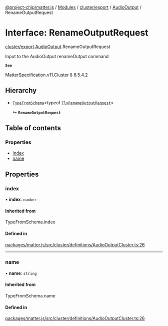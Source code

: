 [@project-chip/matter.js](../README.md) / [Modules](../modules.md) / [cluster/export](../modules/cluster_export.md) / [AudioOutput](../modules/cluster_export.AudioOutput.md) / RenameOutputRequest

# Interface: RenameOutputRequest

[cluster/export](../modules/cluster_export.md).[AudioOutput](../modules/cluster_export.AudioOutput.md).RenameOutputRequest

Input to the AudioOutput renameOutput command

**`See`**

MatterSpecification.v11.Cluster § 6.5.4.2

## Hierarchy

- [`TypeFromSchema`](../modules/tlv_export.md#typefromschema)\<typeof [`TlvRenameOutputRequest`](../modules/cluster_export.AudioOutput.md#tlvrenameoutputrequest)\>

  ↳ **`RenameOutputRequest`**

## Table of contents

### Properties

- [index](cluster_export.AudioOutput.RenameOutputRequest.md#index)
- [name](cluster_export.AudioOutput.RenameOutputRequest.md#name)

## Properties

### index

• **index**: `number`

#### Inherited from

TypeFromSchema.index

#### Defined in

[packages/matter.js/src/cluster/definitions/AudioOutputCluster.ts:26](https://github.com/project-chip/matter.js/blob/0c058ae17fdba4c0b89b8b13c309011d51782299/packages/matter.js/src/cluster/definitions/AudioOutputCluster.ts#L26)

___

### name

• **name**: `string`

#### Inherited from

TypeFromSchema.name

#### Defined in

[packages/matter.js/src/cluster/definitions/AudioOutputCluster.ts:26](https://github.com/project-chip/matter.js/blob/0c058ae17fdba4c0b89b8b13c309011d51782299/packages/matter.js/src/cluster/definitions/AudioOutputCluster.ts#L26)
